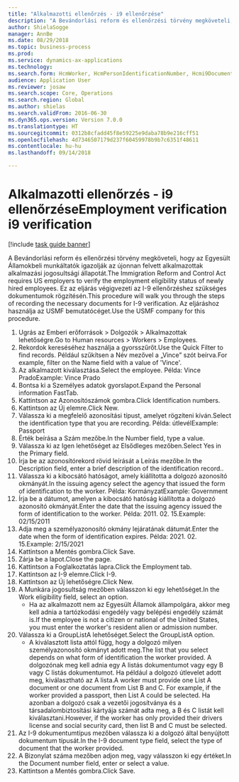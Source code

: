 ```yaml
--- 
title: "Alkalmazotti ellenőrzés - i9 ellenőrzése"
description: "A Bevándorlási reform és ellenőrzési törvény megköveteli, hogy az Egyesült Államokbeli munkáltatók igazolják az újonnan felvett alkalmazottak alkalmazási jogosultsági állapotát."
author: ShielaSogge
manager: AnnBe
ms.date: 08/29/2018
ms.topic: business-process
ms.prod: 
ms.service: dynamics-ax-applications
ms.technology: 
ms.search.form: HcmWorker, HcmPersonIdentificationNumber, Hcmi9Document
audience: Application User
ms.reviewer: josaw
ms.search.scope: Core, Operations
ms.search.region: Global
ms.author: shielas
ms.search.validFrom: 2016-06-30
ms.dyn365.ops.version: Version 7.0.0
ms.translationtype: HT
ms.sourcegitcommit: 0312b8cfadd45f8e59225e9daba78b9e216cff51
ms.openlocfilehash: 4d7346507179d237f60459978b9b7c6351f48611
ms.contentlocale: hu-hu
ms.lasthandoff: 09/14/2018

---
```

# <a name="employment-verification-i9-verification"></a><span data-ttu-id="bf939-103">Alkalmazotti ellenőrzés - i9 ellenőrzése</span><span class="sxs-lookup"><span data-stu-id="bf939-103">Employment verification i9 verification</span></span>

[!include [task guide banner](../../../includes/task-guide-banner.md)]

<span data-ttu-id="bf939-104">A Bevándorlási reform és ellenőrzési törvény megköveteli, hogy az Egyesült Államokbeli munkáltatók igazolják az újonnan felvett alkalmazottak alkalmazási jogosultsági állapotát.</span><span class="sxs-lookup"><span data-stu-id="bf939-104">The Immigration Reform and Control Act requires US employers to verify the employment eligibility status of newly hired employees.</span></span> <span data-ttu-id="bf939-105">Ez az eljárás végigvezeti az I-9 ellenőrzéshez szükséges dokumentumok rögzítésén.</span><span class="sxs-lookup"><span data-stu-id="bf939-105">This procedure will walk you through the steps of recording the necessary documents for I-9 verification.</span></span> <span data-ttu-id="bf939-106">Az eljáráshoz használja az USMF bemutatócéget.</span><span class="sxs-lookup"><span data-stu-id="bf939-106">Use the USMF company for this procedure.</span></span>

1. <span data-ttu-id="bf939-107">Ugrás az Emberi erőforrások > Dolgozók > Alkalmazottak lehetőségre.</span><span class="sxs-lookup"><span data-stu-id="bf939-107">Go to Human resources > Workers > Employees.</span></span>
2. <span data-ttu-id="bf939-108">Rekordok kereséséhez használja a gyorsszűrőt.</span><span class="sxs-lookup"><span data-stu-id="bf939-108">Use the Quick Filter to find records.</span></span> <span data-ttu-id="bf939-109">Például szűkítsen a Név mezővel a „Vince” szót beírva.</span><span class="sxs-lookup"><span data-stu-id="bf939-109">For example, filter on the Name field with a value of 'Vince'.</span></span>
3. <span data-ttu-id="bf939-110">Az alkalmazott kiválasztása.</span><span class="sxs-lookup"><span data-stu-id="bf939-110">Select the employee.</span></span> <span data-ttu-id="bf939-111">Példa: Vince Prado</span><span class="sxs-lookup"><span data-stu-id="bf939-111">Example: Vince Prado</span></span>
4. <span data-ttu-id="bf939-112">Bontsa ki a Személyes adatok gyorslapot.</span><span class="sxs-lookup"><span data-stu-id="bf939-112">Expand the Personal information FastTab.</span></span>
5. <span data-ttu-id="bf939-113">Kattintson az Azonosítószámok gombra.</span><span class="sxs-lookup"><span data-stu-id="bf939-113">Click Identification numbers.</span></span>
6. <span data-ttu-id="bf939-114">Kattintson az Új elemre.</span><span class="sxs-lookup"><span data-stu-id="bf939-114">Click New.</span></span>
7. <span data-ttu-id="bf939-115">Válassza ki a megfelelő azonosítási típust, amelyet rögzíteni kíván.</span><span class="sxs-lookup"><span data-stu-id="bf939-115">Select the identification type that you are recording.</span></span> <span data-ttu-id="bf939-116">Példa: útlevél</span><span class="sxs-lookup"><span data-stu-id="bf939-116">Example: Passport</span></span>
8. <span data-ttu-id="bf939-117">Érték beírása a Szám mezőbe.</span><span class="sxs-lookup"><span data-stu-id="bf939-117">In the Number field, type a value.</span></span>
9. <span data-ttu-id="bf939-118">Válassza ki az Igen lehetőséget az Elsődleges mezőben.</span><span class="sxs-lookup"><span data-stu-id="bf939-118">Select Yes in the Primary field.</span></span>
10. <span data-ttu-id="bf939-119">Írja be az azonosítórekord rövid leírását a Leírás mezőbe.</span><span class="sxs-lookup"><span data-stu-id="bf939-119">In the Description field, enter a brief description of the identification record..</span></span>
11. <span data-ttu-id="bf939-120">Válassza ki a kibocsátó hatóságot, amely kiállította a dolgozó azonosító okmányát.</span><span class="sxs-lookup"><span data-stu-id="bf939-120">In the issuing agency select the agency that issued the form of identification to the worker.</span></span> <span data-ttu-id="bf939-121">Példa: Kormányzat</span><span class="sxs-lookup"><span data-stu-id="bf939-121">Example: Government</span></span>
12. <span data-ttu-id="bf939-122">Írja be a dátumot, amelyen a kibocsátó hatóság kiállította a dolgozó azonosító okmányát.</span><span class="sxs-lookup"><span data-stu-id="bf939-122">Enter the date that the issuing agency issued the form of identification to the worker.</span></span> <span data-ttu-id="bf939-123">Példa: 2011. 02. 15.</span><span class="sxs-lookup"><span data-stu-id="bf939-123">Example: 02/15/2011</span></span>
13. <span data-ttu-id="bf939-124">Adja meg a személyazonosító okmány lejáratának dátumát.</span><span class="sxs-lookup"><span data-stu-id="bf939-124">Enter the date when the form of identification expires.</span></span> <span data-ttu-id="bf939-125">Példa: 2021. 02. 15.</span><span class="sxs-lookup"><span data-stu-id="bf939-125">Example: 2/15/2021</span></span>
14. <span data-ttu-id="bf939-126">Kattintson a Mentés gombra.</span><span class="sxs-lookup"><span data-stu-id="bf939-126">Click Save.</span></span>
15. <span data-ttu-id="bf939-127">Zárja be a lapot.</span><span class="sxs-lookup"><span data-stu-id="bf939-127">Close the page.</span></span>
16. <span data-ttu-id="bf939-128">Kattintson a Foglalkoztatás lapra.</span><span class="sxs-lookup"><span data-stu-id="bf939-128">Click the Employment tab.</span></span>
17. <span data-ttu-id="bf939-129">Kattintson az I-9 elemre.</span><span class="sxs-lookup"><span data-stu-id="bf939-129">Click I-9.</span></span>
18. <span data-ttu-id="bf939-130">Kattintson az Új lehetőségre.</span><span class="sxs-lookup"><span data-stu-id="bf939-130">Click New.</span></span>
19. <span data-ttu-id="bf939-131">A Munkára jogosultság mezőben válasszon ki egy lehetőséget.</span><span class="sxs-lookup"><span data-stu-id="bf939-131">In the Work eligibility field, select an option.</span></span>
    * <span data-ttu-id="bf939-132">Ha az alkalmazott nem az Egyesült Államok állampolgára, akkor meg kell adnia a tartózkodási engedély vagy belépési engedély számát is.</span><span class="sxs-lookup"><span data-stu-id="bf939-132">If the employee is not a citizen or national of the United States, you must enter the worker's resident alien or admission number.</span></span>  
20. <span data-ttu-id="bf939-133">Válassza ki a GroupListA lehetőséget.</span><span class="sxs-lookup"><span data-stu-id="bf939-133">Select the GroupListA option.</span></span>
    * <span data-ttu-id="bf939-134">A kiválasztott lista attól függ, hogy a dolgozó milyen személyazonosító okmányt adott meg.</span><span class="sxs-lookup"><span data-stu-id="bf939-134">The list that you select depends on what form of identification the worker provided.</span></span> <span data-ttu-id="bf939-135">A dolgozónak meg kell adnia egy A listás dokumentumot vagy egy B vagy C listás dokumentumot. Ha például a dolgozó útlevelet adott meg, kiválasztható az A lista.</span><span class="sxs-lookup"><span data-stu-id="bf939-135">A worker must provide one List A document or one document from List B and C. For example, if the worker provided a passport, then List A could be selected.</span></span> <span data-ttu-id="bf939-136">Ha azonban a dolgozó csak a vezetői jogosítványa és a társadalombiztosítási kártyája számát adta meg, a B és C listát kell kiválasztani.</span><span class="sxs-lookup"><span data-stu-id="bf939-136">However, if the worker has only provided their drivers license and social security card, then list B and C must be selected.</span></span>  
21. <span data-ttu-id="bf939-137">Az I-9 dokumentumtípus mezőben válassza ki a dolgozó által benyújtott dokumentum típusát.</span><span class="sxs-lookup"><span data-stu-id="bf939-137">In the I-9 document type field, select the type of document that the worker provided.</span></span>
22. <span data-ttu-id="bf939-138">A Bizonylat száma mezőben adjon meg, vagy válasszon ki egy értéket.</span><span class="sxs-lookup"><span data-stu-id="bf939-138">In the Document number field, enter or select a value.</span></span>
23. <span data-ttu-id="bf939-139">Kattintson a Mentés gombra.</span><span class="sxs-lookup"><span data-stu-id="bf939-139">Click Save.</span></span>


